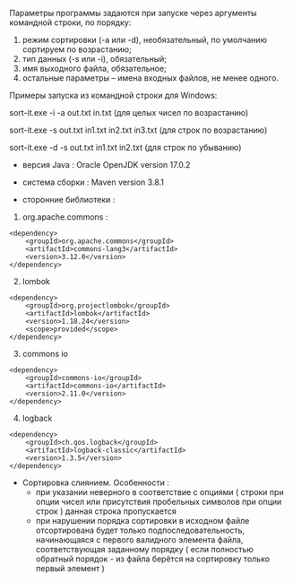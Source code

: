 Параметры программы задаются при запуске через аргументы командной строки, по порядку:

1. режим сортировки (-a или -d), необязательный, по умолчанию сортируем по возрастанию;
2. тип данных (-s или -i), обязательный;
3. имя выходного файла, обязательное;
4. остальные параметры – имена входных файлов, не менее одного.
  
Примеры запуска из командной строки для Windows:

   sort-it.exe -i -a out.txt in.txt (для целых чисел по возрастанию) 

  sort-it.exe -s out.txt in1.txt in2.txt in3.txt (для строк по возрастанию)

  sort-it.exe -d -s out.txt in1.txt in2.txt (для строк по убыванию)
- версия Java : Oracle OpenJDK version 17.0.2
- система сборки : Maven version 3.8.1


- сторонние библиотеки :
1. org.apache.commons :

```
<dependency>
    <groupId>org.apache.commons</groupId>
    <artifactId>commons-lang3</artifactId>
    <version>3.12.0</version>
</dependency>
```

2. lombok

```
<dependency>
    <groupId>org.projectlombok</groupId>
    <artifactId>lombok</artifactId>
    <version>1.18.24</version>
    <scope>provided</scope>
</dependency>
```

3. commons io

```
<dependency>
    <groupId>commons-io</groupId>
    <artifactId>commons-io</artifactId>
    <version>2.11.0</version>
</dependency>
```

4. logback

```
<dependency>
    <groupId>ch.qos.logback</groupId>
    <artifactId>logback-classic</artifactId>
    <version>1.3.5</version>
</dependency>
```

- Сортировка слиянием. Особенности :
  - при указании неверного в соответствие с опциями ( строки при опции чисел или присутствия пробельных символов при опции строк ) данная строка пропускается
  - при нарушении порядка сортировки в исходном файле отсортирована будет только подпоследовательность, начинающаяся с первого валидного элемента файла, соответствующая заданному порядку ( если полностью обратный порядок - из файла берётся на сортировку только первый элемент )